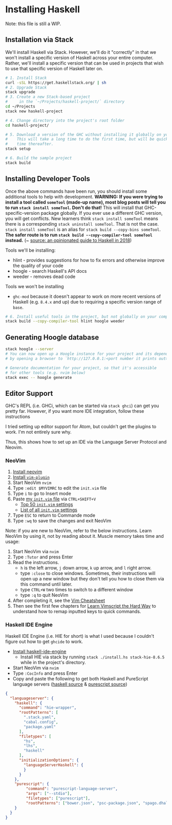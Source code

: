 # Installing Haskell

Note: this file is still a WIP.

## Installation via Stack

We'll install Haskell via Stack. However, we'll do it "correctly" in that we won't install a specific version of Haskell across your entire computer. Rather, we'll install a specific version that can be used in projects that wish to use that specific version of Haskell later on.

```bash
# 1. Install Stack
curl -sSL https://get.haskellstack.org/ | sh
# 2. Upgrade Stack
stack upgrade
# 3. Create a new Stack-based project
#     in the `~/Projects/haskell-project/` directory
cd ~/Projects
stack new haskell-project

# 4. Change directory into the project's root folder
cd haskell-project/

# 5. Download a version of the GHC without installing it globally on your computer
#    This will take a long time to do the first time, but will be quick every
#    time thereafter.
stack setup

# 6. Build the sample project
stack build
```

## Installing Developer Tools

Once the above commands have been run, you should install some additional tools to help with development. **WARNING: If you were trying to install a tool called `someTool` (made-up name), most blog posts will tell you to run `stack install someTool`. Don't do that!** This will install that GHC-specific-version package globally. If you ever use a different GHC version, you will get conflicts. New learners think `stack install someTool` means there is a corresponding `stack uninstall someTool`. That is not the case. `stack install someTool` is an alias for `stack build --copy-bins someTool`. **The safer route is to run `stack build --copy-compiler-tool someTool` instead.** (~ [source: an opinionated guide to Haskell in 2018](https://lexi-lambda.github.io/blog/2018/02/10/an-opinionated-guide-to-haskell-in-2018/))

Tools we'll be installing:
- hlint - provides suggestions for how to fix errors and otherwise improve the quality of your code
- hoogle - search Haskell's API docs
- weeder - removes dead code

Tools we won't be installing
- `ghc-mod` because it doesn't appear to work on more recent versions of Haskell (e.g. `8.4.x` and up) due to requiring a specific version range of `base`.

```bash
# 6. Install useful tools in the project, but not globally on your computer*
stack build --copy-compiler-tool hlint hoogle weeder
```

## Generating Hoogle database

```bash
stack hoogle --server
# You can now open up a Hoogle instance for your project and its dependencies
# by opening a browser to `http://127.0.0.1:<port number it prints out>`

# Generate documentation for your project, so that it's accessible
# for other tools (e.g. nvim below)
stack exec -- hoogle generate
```

## Editor Support

GHC's REPL (i.e. GHCi, which can be started via `stack ghci`) can get you pretty far. However, if you want more IDE integration, follow these instructions

I tried setting up editor support for Atom, but couldn't get the plugins to work. I'm not entirely sure why.

Thus, this shows how to set up an IDE via the Language Server Protocol and Neovim.

### NeoVim

1. [Install neovim](https://github.com/neovim/neovim/wiki/Installing-Neovim)
2. [Install `vim-plugin`](https://github.com/junegunn/vim-plug)
3. Start NeoVim `nvim`
4. Type `:edit $MYVIMRC` to edit the `init.vim` file
5. Type `i` to go to Insert mode
6. Paste [my `init.vim` file](https://github.com/JordanMartinez/_dotfiles/blob/master/init.vim) via `CTRL+SHIFT+V`
    - [Top 50 `init.vim` settings](https://www.shortcutfoo.com/blog/top-50-vim-configuration-options/)
    - [List of all `init.vim` settings](https://stackoverflow.com/questions/30290685/complete-list-of-all-vimrc-configuration-options)
7. Type `ESC` to return to Commande mode
8. Type `:wq` to save the changes and exit NeoVim

Note: if you are new to NeoVim, refer to the below instructions. Learn NeoVim by using it, not by reading about it. Muscle memory takes time and usage:
1. Start NeoVim via `nvim`
2. Type `:Tutor` and press Enter
3. Read the instructions.
    - `h` is the left arrow, `j` down arrow, `k` up arrow, and `l` right arrow.
    - type `:close` to close windows. Sometimes, their instructions will open up a new window but they don't tell you how to close them via this command until later.
    - type `CTRL+W` two times to switch to a different window
    - type `:q` to quit NeoVim
4. After completing it, see the [Vim Cheatsheet](https://www.fcodelabs.com/2018/12/08/Vim-Cheats/)
5. Then see the first few chapters for [Learn Vimscript the Hard Way](http://learnvimscriptthehardway.stevelosh.com/) to understand how to remap inputted keys to quick commands.

### Haskell IDE Engine

Haskell IDE Engine (i.e. HIE for short) is what I used because I couldn't figure out how to get `ghcide` to work.

- [Install haskell-ide-engine](https://github.com/haskell/haskell-ide-engine#installation-from-source)
    - Install HIE via stack by running `stack ./install.hs stack-hie-8.6.5` while in the project's directory.
- Start NeoVim via `nvim`
- Type `:CocInfo` and press Enter
- Copy and paste the following to get both Haskell and PureScript language servers ([haskell source](https://github.com/haskell/haskell-ide-engine#Coc) & [purescript source](https://github.com/neoclide/coc.nvim/wiki/Language-servers#purescript))

```json
{
  "languageserver": {
    "haskell": {
      "command": "hie-wrapper",
      "rootPatterns": [
        ".stack.yaml",
        "cabal.config",
        "package.yaml"
      ],
      "filetypes": [
        "hs",
        "lhs",
        "haskell"
      ],
      "initializationOptions": {
        "languageServerHaskell": {
        }
      }
    },
    "purescript": {
         "command": "purescript-language-server",
         "args": ["--stdio"],
         "filetypes": ["purescript"],
         "rootPatterns": ["bower.json", "psc-package.json", "spago.dhall"]
    }
  }
}
```
